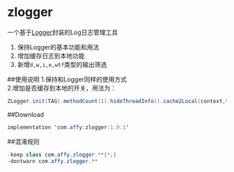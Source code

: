 # zlogger
一个基于<a href="https://github.com/orhanobut/logger">Logger</a>封装的Log日志管理工具
<ol>
<li>保持Logger的基本功能和用法</li>
<li>增加缓存日志到本地功能</li>
<li>新增<code>d,w,i,e,wtf</code>类型的输出筛选</li>
</ol>

##使用说明
1.保持和Logger同样的使用方式<br/>
2.增加是否缓存到本地的开关，用法为：
```java
ZLogger.init(TAG).methodCount(1).hideThreadInfo().cache2Local(context,true);
```

##Download
```java
implementation 'com.affy:zlogger:1.0.1'
```

##混淆规则
```java
-keep class com.affy.zlogger.**{*;}
-dontwarn com.affy.zlogger.**
```